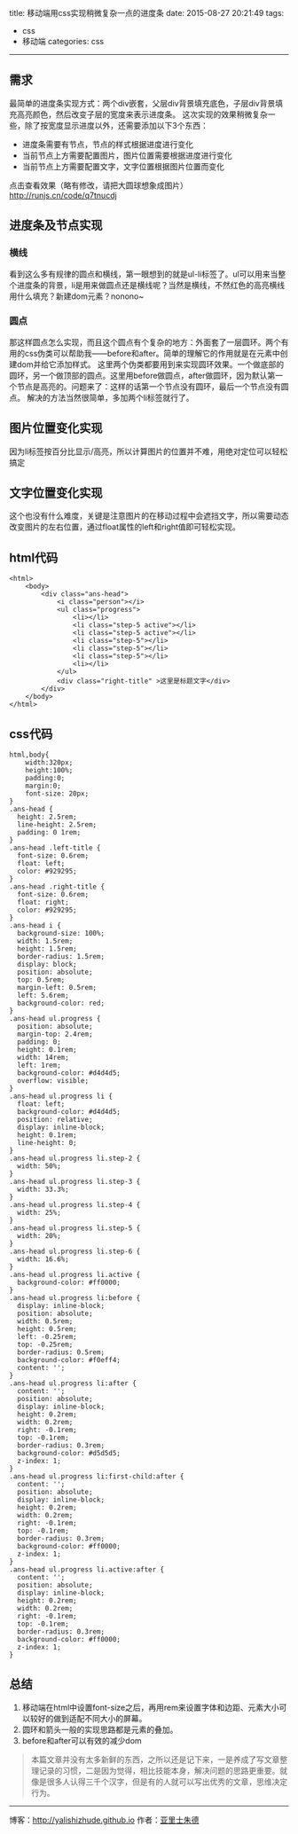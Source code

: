 title: 移动端用css实现稍微复杂一点的进度条
date: 2015-08-27 20:21:49
tags:
- css
- 移动端
categories: css
---

## 需求
最简单的进度条实现方式：两个div嵌套，父层div背景填充底色，子层div背景填充高亮颜色，然后改变子层的宽度来表示进度条。
这次实现的效果稍微复杂一些，除了按宽度显示进度以外，还需要添加以下3个东西：
+ 进度条需要有节点，节点的样式根据进度进行变化
+ 当前节点上方需要配置图片，图片位置需要根据进度进行变化
+ 当前节点上方需要配置文字，文字位置根据图片位置而变化

点击查看效果（略有修改，请把大圆球想象成图片）
http://runjs.cn/code/q7tnucdj

<!-- more -->
## 进度条及节点实现
### 横线
看到这么多有规律的圆点和横线，第一眼想到的就是ul-li标签了。ul可以用来当整个进度条的背景，li是用来做圆点还是横线呢？当然是横线，不然红色的高亮横线用什么填充？新建dom元素？nonono~

### 圆点
那这样圆点怎么实现，而且这个圆点有个复杂的地方：外面套了一层圆环。两个有用的css伪类可以帮助我——before和after。简单的理解它的作用就是在元素中创建dom并给它添加样式。
这里两个伪类都要用到来实现圆环效果。一个做底部的圆环，另一个做顶部的圆点。这里用before做圆点，after做圆环，因为默认第一个节点是高亮的。问题来了：这样的话第一个节点没有圆环，最后一个节点没有圆点。
解决的方法当然很简单，多加两个li标签就行了。

## 图片位置变化实现
因为li标签按百分比显示/高亮，所以计算图片的位置并不难，用绝对定位可以轻松搞定

## 文字位置变化实现
这个也没有什么难度，关键是注意图片的在移动过程中会遮挡文字，所以需要动态改变图片的左右位置，通过float属性的left和right值即可轻松实现。

## html代码
    <html>
        <body>
            <div class="ans-head">
                <i class="person"></i>
                <ul class="progress">
                    <li></li>
                    <li class="step-5 active"></li>
                    <li class="step-5 active"></li>
                    <li class="step-5"></li>
                    <li class="step-5"></li>
                    <li class="step-5"></li>
                    <li></li>
                </ul> 
                <div class="right-title" >这里是标题文字</div>
            </div>
        </body>
    </html>

## css代码
    html,body{
        width:320px;
        height:100%;
        padding:0;
        margin:0;
        font-size: 20px;
    }
    .ans-head {
      height: 2.5rem;
      line-height: 2.5rem;
      padding: 0 1rem;
    }
    .ans-head .left-title {
      font-size: 0.6rem;
      float: left;
      color: #929295;
    }
    .ans-head .right-title {
      font-size: 0.6rem;
      float: right;
      color: #929295;
    }
    .ans-head i {
      background-size: 100%;
      width: 1.5rem;
      height: 1.5rem; 
      border-radius: 1.5rem;
      display: block;
      position: absolute;
      top: 0.5rem;
      margin-left: 0.5rem;
      left: 5.6rem; 
      background-color: red;
    }
    .ans-head ul.progress {
      position: absolute;
      margin-top: 2.4rem;
      padding: 0;
      height: 0.1rem;
      width: 14rem;
      left: 1rem;
      background-color: #d4d4d5;
      overflow: visible;
    }
    .ans-head ul.progress li {
      float: left;
      background-color: #d4d4d5;
      position: relative;
      display: inline-block;
      height: 0.1rem;
      line-height: 0;
    }
    .ans-head ul.progress li.step-2 {
      width: 50%;
    }
    .ans-head ul.progress li.step-3 {
      width: 33.3%;
    }
    .ans-head ul.progress li.step-4 {
      width: 25%;
    }
    .ans-head ul.progress li.step-5 {
      width: 20%;
    }
    .ans-head ul.progress li.step-6 {
      width: 16.6%;
    }
    .ans-head ul.progress li.active {
      background-color: #ff0000;
    }
    .ans-head ul.progress li:before {
      display: inline-block;
      position: absolute;
      width: 0.5rem;
      height: 0.5rem;
      left: -0.25rem;
      top: -0.25rem;
      border-radius: 0.5rem;
      background-color: #f0eff4;
      content: '';
    }
    .ans-head ul.progress li:after {
      content: '';
      position: absolute;
      display: inline-block;
      height: 0.2rem;
      width: 0.2rem;
      right: -0.1rem;
      top: -0.1rem;
      border-radius: 0.3rem;
      background-color: #d5d5d5;
      z-index: 1;
    }
    .ans-head ul.progress li:first-child:after {
      content: '';
      position: absolute;
      display: inline-block;
      height: 0.2rem;
      width: 0.2rem;
      right: -0.1rem;
      top: -0.1rem;
      border-radius: 0.3rem;
      background-color: #ff0000;
      z-index: 1;
    }
    .ans-head ul.progress li.active:after {
      content: '';
      position: absolute;
      display: inline-block;
      height: 0.2rem;
      width: 0.2rem;
      right: -0.1rem;
      top: -0.1rem;
      border-radius: 0.3rem;
      background-color: #ff0000;
      z-index: 1;
    }

## 总结
1. 移动端在html中设置font-size之后，再用rem来设置字体和边距、元素大小可以较好的做到适配不同大小的屏幕。
2. 圆环和箭头一般的实现思路都是元素的叠加。
3. before和after可以有效的减少dom

>本篇文章并没有太多新鲜的东西，之所以还是记下来，一是养成了写文章整理记录的习惯，二是因为觉得，相比技能本身，解决问题的思路更重要。就像是很多人认得三千个汉字，但是有的人就可以写出优秀的文章，思维决定行为。

- - - 
博客：http://yalishizhude.github.io
作者：[亚里士朱德](http://yalishizhude.github.io/about/)
